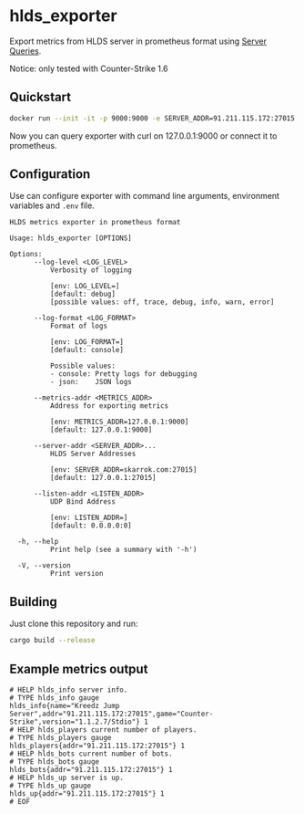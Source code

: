 # hlds_exporter

Export metrics from HLDS server in prometheus format using [Server Queries](https://developer.valvesoftware.com/wiki/Server_queries).

Notice: only tested with Counter-Strike 1.6

## Quickstart

```bash
docker run --init -it -p 9000:9000 -e SERVER_ADDR=91.211.115.172:27015 -e=METRICS_ADDR=0:9000 skarrok/hlds_exporter:v0.1.0
```
Now you can query exporter with curl on 127.0.0.1:9000 or connect it to prometheus.

## Configuration

Use can configure exporter with command line arguments, environment variables and `.env` file.

```
HLDS metrics exporter in prometheus format

Usage: hlds_exporter [OPTIONS]

Options:
      --log-level <LOG_LEVEL>
          Verbosity of logging

          [env: LOG_LEVEL=]
          [default: debug]
          [possible values: off, trace, debug, info, warn, error]

      --log-format <LOG_FORMAT>
          Format of logs

          [env: LOG_FORMAT=]
          [default: console]

          Possible values:
          - console: Pretty logs for debugging
          - json:    JSON logs

      --metrics-addr <METRICS_ADDR>
          Address for exporting metrics

          [env: METRICS_ADDR=127.0.0.1:9000]
          [default: 127.0.0.1:9000]

      --server-addr <SERVER_ADDR>...
          HLDS Server Addresses

          [env: SERVER_ADDR=skarrok.com:27015]
          [default: 127.0.0.1:27015]

      --listen-addr <LISTEN_ADDR>
          UDP Bind Address

          [env: LISTEN_ADDR=]
          [default: 0.0.0.0:0]

  -h, --help
          Print help (see a summary with '-h')

  -V, --version
          Print version
```

## Building

Just clone this repository and run:

```bash
cargo build --release
```

## Example metrics output
```
# HELP hlds_info server info.
# TYPE hlds_info gauge
hlds_info{name="Kreedz Jump Server",addr="91.211.115.172:27015",game="Counter-Strike",version="1.1.2.7/Stdio"} 1
# HELP hlds_players current number of players.
# TYPE hlds_players gauge
hlds_players{addr="91.211.115.172:27015"} 1
# HELP hlds_bots current number of bots.
# TYPE hlds_bots gauge
hlds_bots{addr="91.211.115.172:27015"} 1
# HELP hlds_up server is up.
# TYPE hlds_up gauge
hlds_up{addr="91.211.115.172:27015"} 1
# EOF
```
